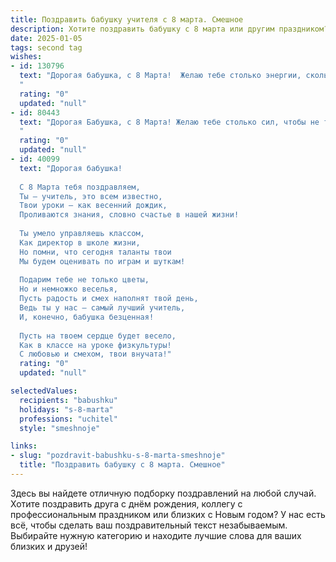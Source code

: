 ```yaml
---
title: Поздравить бабушку учителя с 8 марта. Смешное
description: Хотите поздравить бабушку с 8 марта или другим праздником? Наш ИИ создаст незабываемое поздравление, а вы обязательно выделитесь среди других.  
date: 2025-01-05
tags: second tag
wishes:
- id: 130796
  text: "Дорогая бабушка, с 8 Марта!  Желаю тебе столько энергии, сколько у тебя было учеников за всю карьеру, столько радости, сколько пятерок ты поставила, и столько терпения, сколько тебе потребовалось, чтобы выучить всех нас!  Пусть этот день будет полон улыбок, цветов и, конечно же, вкусных тортиков – без них, как известно, никакой урок не обходится!
  "
  rating: "0"
  updated: "null"
- id: 80443
  text: "Дорогая Бабушка, с 8 Марта! Желаю тебе столько сил, чтобы не только построить новую школу, но и обучить всех учеников, включая тех, кто строил её ;)
  "
  rating: "0"
  updated: "null"
- id: 40099
  text: "Дорогая бабушка!
  
  С 8 Марта тебя поздравляем,
  Ты — учитель, это всем известно,
  Твои уроки — как весенний дождик,
  Проливаются знания, словно счастье в нашей жизни!
  
  Ты умело управляешь классом,
  Как директор в школе жизни,
  Но помни, что сегодня таланты твои
  Мы будем оценивать по играм и шуткам!
  
  Подарим тебе не только цветы,
  Но и немножко веселья,
  Пусть радость и смех наполнят твой день,
  Ведь ты у нас — самый лучший учитель,
  И, конечно, бабушка безценная!
  
  Пусть на твоем сердце будет весело,
  Как в классе на уроке физкультуры!
  С любовью и смехом, твои внучата!"
  rating: "0"
  updated: "null"

selectedValues:
  recipients: "babushku"
  holidays: "s-8-marta"
  professions: "uchitel"
  style: "smeshnoje"

links:
- slug: "pozdravit-babushku-s-8-marta-smeshnoje"
  title: "Поздравить бабушку с 8 марта. Смешное"
---
```


Здесь вы найдете отличную подборку поздравлений на любой случай.
Хотите поздравить друга с днём рождения, коллегу с профессиональным праздником или близких с Новым годом? У нас есть всё, чтобы сделать ваш поздравительный текст незабываемым. Выбирайте нужную категорию и находите лучшие слова для ваших близких и друзей!
